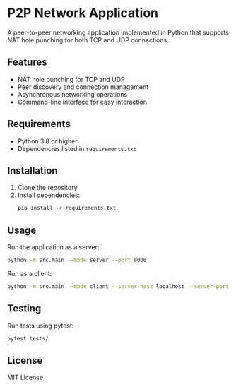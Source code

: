 # P2P Network Application

A peer-to-peer networking application implemented in Python that supports NAT hole punching for both TCP and UDP connections.

## Features

- NAT hole punching for TCP and UDP
- Peer discovery and connection management
- Asynchronous networking operations
- Command-line interface for easy interaction

## Requirements

- Python 3.8 or higher
- Dependencies listed in `requirements.txt`

## Installation

1. Clone the repository
2. Install dependencies:
   ```bash
   pip install -r requirements.txt
   ```

## Usage

Run the application as a server:
```bash
python -m src.main --mode server --port 8000
```

Run as a client:
```bash
python -m src.main --mode client --server-host localhost --server-port 8000
```

## Testing

Run tests using pytest:
```bash
pytest tests/
```

## License

MIT License
